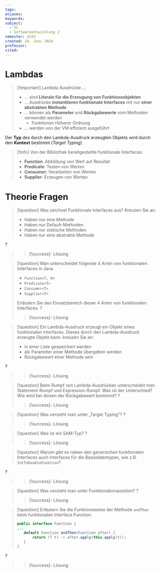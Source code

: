 ```yaml
---
tags: 
aliases: 
keywords: 
subject:
  - VL
  - Softwareentwicklung 2
semester: SS24
created: 24. Juni 2024
professor:
cited:
---
```


# Lambdas

> [!important] Lambda Ausdrücke ...
> - ... sind **Literale für die Erzeugung von Funktionsobjekten**
> - ... Ausdrücke **instantiieren funktionale Interfaces** mit nur **einer abstrakten Methode**
> - ... können als **Parameter** und **Rückgabewerte** vom Methoden verwendet werden
>     - Funktionen Höherer Ordnung
> - ... werden von der VM effizient ausgeführt

Der **Typ** des durch den Lambda-Ausdruck erzeugten Objekts wird durch den **Kontext** bestimmt (*Target Typing*)

> [!info] Von der Bibliothek bereitgestellte funktionale Interfaces:
> - **Function**: Abbildung von Wert auf Resultat
> - **Predicate**: Testen von Werten
> - **Consumer**: Verarbeiten von Werten
> - **Supplier**: Erzeugen von Werten

# Theorie Fragen

> [!question] Was zeichnet Funktionale Interfaces aus? Kreuzen Sie an:
> - Haben nur eine Methode
> - Haben nur Default-Methoden
> - Haben nur statische Methoden
> - Haben nur eine abstrakte Methode
>
?
> > [!success]- Lösung


> [!question] Man unterscheidet folgende 4 Arten von funktionalen Interfaces in Java.
> - `Function<T, R>`
> - `Predicate<T>`
> - `Consumer<T>`
> - `Supplier<T>`
> 
> Erläutern Sie den Einsatzbereich dieser 4 Arten von funktionalen Interfaces.
?
> > [!success]- Lösung


> [!question] Ein Lambda-Ausdruck erzeugt ein Objekt eines funktionalen Interfaces. Dieses durch den Lambda-Ausdruck erzeugte Objekt kann.
> kreuzen Sie an:
> - in einer Liste gespeichert werden
> - als Parameter einer Methode übergeben werden
> - Rückgabewert einer Methode sein
> 
?
> > [!success]- Lösung

> [!question] Beim Rumpf von Lambda-Ausdrücken unterscheidet man Statement-Rumpf und Expression-Rumpf.
> Was ist der Unterschied? Wie wird bei diesen der Rückgabewert bestimmt?
?
> > [!success]- Lösung

> [!question] Was versteht man unter „Target Typing"?
?
> > [!success]- Lösung

> [!question] Was ist ein SAM-Typ?
?
> > [!success]- Lösung

> [!question] Warum gibt es neben den generischen funktionalen Interfaces auch Interfaces für die Basisdatentypen, wie z.B. `IntToDoubleFunktion`?
>
?
> > [!success]- Lösung

> [!question] Was versteht man unter Funktionskomposition?
?
> > [!success]- Lösung

> [!question] Erläutern Sie die Funktionsweise der Methode `andThen` beim funktionalen Interface Function:
> ```java
> public interface Function {
> ...
>    default Function andThen(Function after) { 
>        return (T t) -> after.apply(this.apply(t));
>    }
> }
> ```
?
> > [!success]- Lösung

